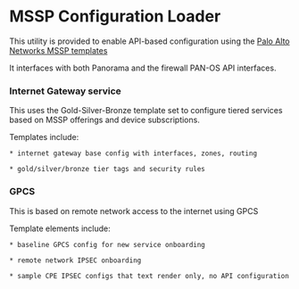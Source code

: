 
# MSSP Configuration Loader

This utility is provided to enable API-based configuration using the
[Palo Alto Networks MSSP templates](https://github.com/scotchoaf/mssp-templates/tree/panos_v8.1)

It interfaces with both Panorama and the firewall PAN-OS API interfaces.

### Internet Gateway service

This uses the Gold-Silver-Bronze template set to configure tiered
services based on MSSP offerings and device subscriptions.

Templates include:

    * internet gateway base config with interfaces, zones, routing

    * gold/silver/bronze tier tags and security rules


### GPCS

This is based on remote network access to the internet using GPCS

Template elements include:

    * baseline GPCS config for new service onboarding

    * remote network IPSEC onboarding

    * sample CPE IPSEC configs that text render only, no API configuration







